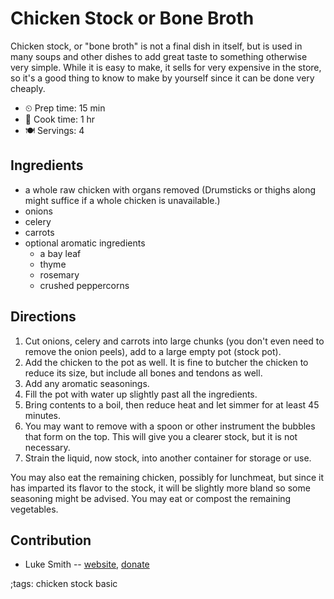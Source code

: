 # Chicken Stock or Bone Broth

Chicken stock, or "bone broth" is not a final dish in itself, but is used in
many soups and other dishes to add great taste to something otherwise very
simple. While it is easy to make, it sells for very expensive in the store, so
it's a good thing to know to make by yourself since it can be done very cheaply.

- ⏲ Prep time: 15 min
- 🍳 Cook time: 1 hr
- 🍽 Servings: 4

## Ingredients

- a whole raw chicken with organs removed (Drumsticks or thighs along might suffice if a whole chicken is unavailable.)
- onions
- celery
- carrots
- optional aromatic ingredients
	- a bay leaf
	- thyme
	- rosemary
	- crushed peppercorns

## Directions

1. Cut onions, celery and carrots into large chunks (you don't even need to remove the onion peels), add to a large empty pot (stock pot).
2. Add the chicken to the pot as well. It is fine to butcher the chicken to reduce its size, but include all bones and tendons as well.
3. Add any aromatic seasonings.
4. Fill the pot with water up slightly past all the ingredients.
5. Bring contents to a boil, then reduce heat and let simmer for at least 45 minutes.
6. You may want to remove with a spoon or other instrument the bubbles that form on the top. This will give you a clearer stock, but it is not necessary.
7. Strain the liquid, now stock, into another container for storage or use.

You may also eat the remaining chicken, possibly for lunchmeat, but since it has imparted its flavor to the stock, it will be slightly more bland so some seasoning might be advised.
You may eat or compost the remaining vegetables.

## Contribution

- Luke Smith -- [website](https://lukesmith.xyz), [donate](https://lukesmith.xyz/donate)

;tags: chicken stock basic
